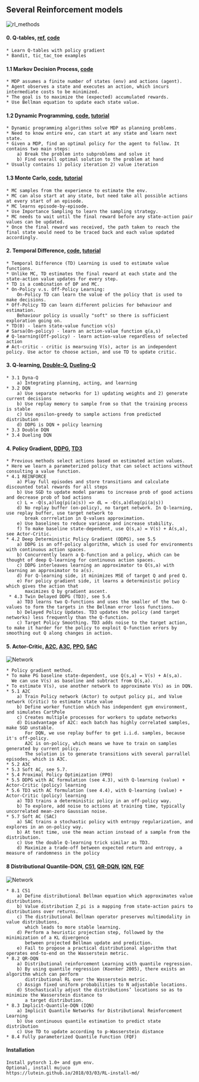 ## Several Reinforcement models
![rl_methods](/pics/rl.png)
#### 0. Q-tables, [ref](https://github.com/awjuliani/DeepRL-Agents/blob/master/Q-Table.ipynb), [code](https://github.com/ShangtongZhang/reinforcement-learning-an-introduction/blob/master/chapter01/tic_tac_toe.py)
    * Learn Q-tables with policy gradient
    * Bandit, tic_tac_toe examples
 
#### 1.1 Markov Decision Process, [code](https://github.com/ShangtongZhang/reinforcement-learning-an-introduction/blob/master/chapter03/grid_world.py)
    * MDP assumes a finite number of states (env) and actions (agent). 
    * Agent observes a state and executes an action, which incurs intermediate costs to be minimized.
    * The goal is to maximize the (expected) accumulated rewards.
    * Use Bellman equation to update each state value.
    
#### 1.2 Dynamic Programming, [code](https://github.com/ShangtongZhang/reinforcement-learning-an-introduction/tree/master/chapter04), [tutorial](https://www.analyticsvidhya.com/blog/2018/09/reinforcement-learning-model-based-planning-dynamic-programming/)    
    * Dynamic programming algorithms solve MDP as planning problems. 
    * Need to know entire env, can start at any state and learn next state.
    * Given a MDP, find an optimal policy for the agent to follow. It contains two main steps:
        a) Break the problem into subproblems and solve it
        b) Find overall optimal solution to the problem at hand
    * Usually contains 1) policy iteration 2) value iteration
    
#### 1.3 Monte Carlo, [code](https://github.com/ShangtongZhang/reinforcement-learning-an-introduction/blob/master/chapter05/blackjack.py), [tutorial](https://oneraynyday.github.io/ml/2018/05/24/Reinforcement-Learning-Monte-Carlo/)    
    * MC samples from the experience to estimate the env.
    * MC can also start at any state, but need take all possible actions at every start of an episode.
    * MC learns episode-by-episode.
    * Use Importance Sampling to learn the sampling strategy.
    * MC needs to wait until the final reward before any state-action pair values can be updated.
    * Once the final reward was received, the path taken to reach the final state would need to be traced back and each value updated accordingly.

#### 2. Temporal Difference, [code](https://github.com/ShangtongZhang/reinforcement-learning-an-introduction/tree/master/chapter06), [tutorial](https://www.cse.unsw.edu.au/~cs9417ml/RL1/tdlearning.html)
    * Temporal Difference (TD) Learning is used to estimate value functions. 
    * Unlike MC, TD estimates the final reward at each state and the state-action value updates for every step. 
    * TD is a combination of DP and MC.
    * On-Policy v.s. Off-Policy Learning:
        On-Policy TD can learn the value of the policy that is used to make decisions. 
    * Off-Policy TD can learn different policies for behaviour and estimation. 
        Behaviour policy is usually "soft" so there is sufficient exploration going on.
    * TD(0) - learn state-value function v(s)
    # Sarsa(On-policy) - learn an action-value function q(a,s)
    # Q-learning(Off-policy) - learn action-value regardless of selected action
    # Act-critic - critic is mearsuing V(s), actor is an independent policy. Use actor to choose action, and use TD to update critic. 
    
    
#### 3. Q-learning, [Double-Q](https://arxiv.org/abs/1509.06461), [Dueling-Q](https://arxiv.org/abs/1511.06581)
    * 3.1 Dyna-Q
        a) Integrating planning, acting, and learning
    * 3.2 DQN
        a) Use separate networks for 1) updating weights and 2) generate current decisions
        b) Use replay memory to sample from so that the training process is stable
        c) Use epsilon-greedy to sample actions from predicted distribution
        d) DDPG is DQN + policy learning
    * 3.3 Double DQN
    * 3.4 Dueling DQN

#### 4. Policy Gradient, [DDPG](https://arxiv.org/pdf/1509.02971.pdf), [TD3](https://spinningup.openai.com/en/latest/algorithms/td3.html)
    * Previous methods select actions based on estimated action values.
    * Here we learn a parameterized policy that can select actions without consulting a value function.
    * 4.1 REINFORCE
        a) Play full episodes and store transitions and calculate discounted total rewards for all steps
        b) Use SGD to update model params to increase prob of good actions and decrease prob of bad actions
        c) L = -Q(s,a)log(pi(a|s)) => dL = -Q(s,a)dlog(pi(a|s))
        d) No replay buffer (on-policy), no target network. In Q-learning, use replay buffer, use target network to 
           break corrrelation in Q-values approximation.
        e) Use baselines to reduce variance and increase stability.
        f) To make baseline state-dependent, use Q(s,a) = V(s) + A(s,a), see Actor-Critic.
    * 4.2 Deep Deterministic Policy Gradient (DDPG), see 5.5
        a) DDPG is an off-policy algorithm, which is used for environments with continuous action spaces.
        b) Concurrently learn a Q-function and a policy, which can be thought of deep Q-learning for continuous action spaces.
        c) DDPG interleaves learning an approximator to Q(s,a) with learning an approximator to a(s).
        d) For Q-learning side, it minimizes MSE of target Q and pred Q.
        e) For policy gradient side, it learns a deterministic policy which gives the action that 
           maximizes Q by gradient ascent.
     * 4.3 Twin Delayed DDPG (TD3), see 5.6
        a) TD3 learns two Q-functions and uses the smaller of the two Q-values to form the targets in the Bellman error loss functions.
        b) Delayed Policy Updates. TD3 updates the policy (and target networks) less frequently than the Q-function.
        c) Target Policy Smoothing. TD3 adds noise to the target action, to make it harder for the policy to exploit Q-function errors by smoothing out Q along changes in action.
    
#### 5. Actor-Critic, [A2C](https://www.freecodecamp.org/news/an-intro-to-advantage-actor-critic-methods-lets-play-sonic-the-hedgehog-86d6240171d/), [A3C](https://medium.com/emergent-future/simple-reinforcement-learning-with-tensorflow-part-8-asynchronous-actor-critic-agents-a3c-c88f72a5e9f2),  [PPO](https://arxiv.org/pdf/1707.06347.pdf), [SAC](https://arxiv.org/pdf/1812.05905.pdf)
   ![Network](/pics/a3c.png)
     
    * Policy gradient method.
    * To make PG baseline state-dependent, use Q(s,a) = V(s) + A(s,a). 
      We can use V(s) as baseline and subtract from Q(s,a).
    * To estimate V(s), use another network to approximate V(s) as in DQN.
    * 5.1 A2C
        a) Train Policy network (Actor) to output policy pi, and Value network (Critic) to estimate state value
        b) Define worker function which has independent gym environment, and simulates CartPole
        c) Creates multiple processes for workers to update networks
        d) Disadvantage of A2C: each batch has highly correlated samples, make SGD unstable.
           For DQN, we use replay buffer to get i.i.d. samples, because it's off-policy.
           A2C is on-policy, which means we have to train on samples generated by current policy.
           The solution is to generate transitions with several parrallel episodes, which is A3C.
    * 5.2 A3C
    * 5.3 Soft AC, see 5.7.
    * 5.4 Proximal Policy Optimization (PPO)
    * 5.5 DDPG with AC formulation (see 4.3), with Q-learning (value) + Actor-Critic (policy) learning
    * 5.6 TD3 with AC formulation (see 4.4), with Q-learning (value) + Actor-Critic (policy) learning
        a) TD3 trains a deterministic policy in an off-policy way. 
        b) To explore, add noise to actions at training time, typically uncorrelated mean-zero Gaussian noise. 
    * 5.7 Soft AC (SAC)
        a) SAC trains a stochastic policy with entropy regularization, and explores in an on-policy way.
        b) At test time, use the mean action instead of a sample from the distribution.
        c) Use the double Q-learning trick similar as TD3. 
        d) Maximize a trade-off between expected return and entropy, a measure of randomness in the policy

#### 8 Distributional Quantile-DQN, [C51](https://arxiv.org/pdf/1707.06887.pdf), [QR-DQN](https://arxiv.org/pdf/1710.10044.pdf), [IQN](https://arxiv.org/pdf/1806.06923.pdf), [FQF](https://arxiv.org/abs/1911.02140)
  ![Network](/pics/iqn.png)
  
    * 8.1 C51
        a) Define distributional Bellman equation which approximates value distributions.
        b) Value distribution Z_pi is a mapping from state-action pairs to distributions over returns.
        c) The distributional Bellman operator preserves multimodality in value distributions, 
           which leads to more stable learning.
        d) Perform a heuristic projection step, followed by the minimization of a KL divergence 
           between projected Bellman update and prediction.
        e) Fail to propose a practical distributional algorithm that operates end-to-end on the Wasserstein metric.
    * 8.2 QR-DQN
        a) Distributional reinforcement Learning with quantile regression.
        b) By using quantile regression (Koenker 2005), there exists an algorithm which can perform 
           distributional RL over the Wasserstein metric.
        c) Assign fixed uniform probabilities to N adjustable locations.
        d) Stochastically adjust the distributions’ locations so as to minimize the Wasserstein distance to 
           a target distribution.
    * 8.3 Implicit-Quantile-DQN (IQN)
        a) Implicit Quantile Networks for Distributional Reinforcement Learning
        b) Use continuous quantile estimation to predict state distribution
        c) Use TD to update according to p-Wasserstein distance
    * 8.4 Fully parameterized Quantile Function (FQF)
    
#### Installation
    Install pytorch 1.0+ and gym env.
    Optional, install mujuco
    https://lutein.github.io/2018/03/03/RL-install-md/